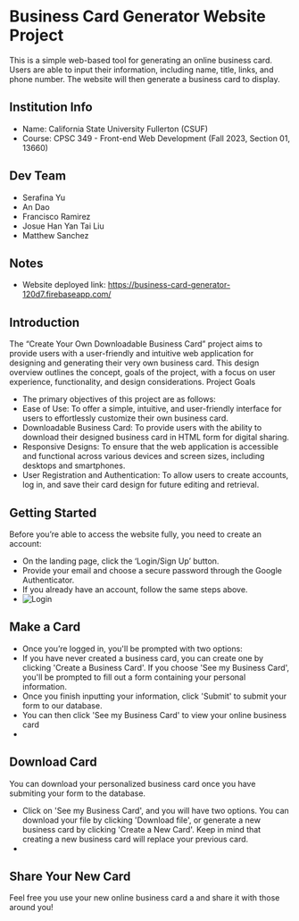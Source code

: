 # Business Card Generator Website Project #

This is a simple web-based tool for generating an online business card. Users are able to input their information, including name, title, links, and phone number. The website will then generate a business card to display.

## Institution Info ##

* Name: California State University Fullerton (CSUF)
* Course: CPSC 349 - Front-end Web Development (Fall 2023, Section 01, 13660)

## Dev Team ##

* Serafina Yu
* An Dao
* Francisco Ramirez
* Josue Han Yan Tai Liu
* Matthew Sanchez

## Notes ##

* Website deployed link: https://business-card-generator-120d7.firebaseapp.com/

## Introduction ##
The “Create Your Own Downloadable Business Card” project aims to provide users with a user-friendly and intuitive web application for designing and generating their very own business card. This design overview outlines the concept, goals of the project, with a focus on user experience, functionality, and design considerations.
Project Goals

* The primary objectives of this project are as follows:
* Ease of Use: To offer a simple, intuitive, and user-friendly interface for users to effortlessly customize their own business card.
* Downloadable Business Card: To provide users with the ability to download their designed business card in HTML form for digital sharing.
* Responsive Designs: To ensure that the web application is accessible and functional across various devices and screen sizes, including desktops and smartphones.
* User Registration and Authentication: To allow users to create accounts, log in, and save their card design for future editing and retrieval.

## Getting Started ##

Before you’re able to access the website fully, you need to create an account:
* On the landing page, click the ‘Login/Sign Up’ button.
* Provide your email and choose a secure password through the Google Authenticator.
* If you already have an account, follow the same steps above.
* ![Login](https://github.com/serafinayu/CPSC-349-Business_Card_Generator/assets/51179577/cf43d368-f0ba-4daa-8fef-dbee55b9a038)


## Make a Card ##
* Once you’re logged in, you'll be prompted with two options:
* If you have never created a business card, you can create one by clicking 'Create a Business Card'. If you choose 'See my Business Card', you'll be prompted to fill out a form containing your personal information.
* Once you finish inputting your information, click 'Submit' to submit your form to our database.
* You can then click 'See my Business Card' to view your online business card
* 

## Download Card ##
You can download your personalized business card once you have submiting your form to the database.
* Click on 'See my Business Card', and you will have two options. You can download your file by clicking 'Download file', or generate a new business card by clicking 'Create a New Card'. Keep in mind that creating a new business card will replace your previous card.
* 

## Share Your New Card ##
Feel free you use your new online business card a and share it with those around you!
